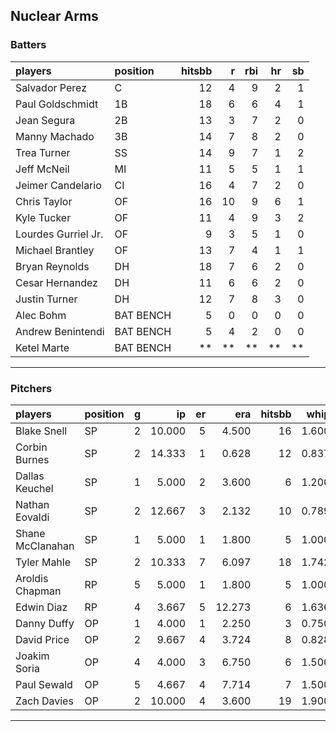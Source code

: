 ## Nuclear Arms

### Batters

 
|players             |position  | hitsbb|  r| rbi| hr| sb| 
|:-------------------|:---------|------:|--:|---:|--:|--:| 
|Salvador Perez      |C         |     12|  4|   9|  2|  1| 
|Paul Goldschmidt    |1B        |     18|  6|   6|  4|  1| 
|Jean Segura         |2B        |     13|  3|   7|  2|  0| 
|Manny Machado       |3B        |     14|  7|   8|  2|  0| 
|Trea Turner         |SS        |     14|  9|   7|  1|  2| 
|Jeff McNeil         |MI        |     11|  5|   5|  1|  1| 
|Jeimer Candelario   |CI        |     16|  4|   7|  2|  0| 
|Chris Taylor        |OF        |     16| 10|   9|  6|  1| 
|Kyle Tucker         |OF        |     11|  4|   9|  3|  2| 
|Lourdes Gurriel Jr. |OF        |      9|  3|   5|  1|  0| 
|Michael Brantley    |OF        |     13|  7|   4|  1|  1| 
|Bryan Reynolds      |DH        |     18|  7|   6|  2|  0| 
|Cesar Hernandez     |DH        |     11|  6|   6|  2|  0| 
|Justin Turner       |DH        |     12|  7|   8|  3|  0| 
|Alec Bohm           |BAT BENCH |      5|  0|   0|  0|  0| 
|Andrew Benintendi   |BAT BENCH |      5|  4|   2|  0|  0| 
|Ketel Marte         |BAT BENCH |     **| **|  **| **| **| 


* * *

### Pitchers

 
|players          |position |  g|     ip| er|    era| hitsbb|  whip| so|  w| sv| 
|:----------------|:--------|--:|------:|--:|------:|------:|-----:|--:|--:|--:| 
|Blake Snell      |SP       |  2| 10.000|  5|  4.500|     16| 1.600| 11|  1|  0| 
|Corbin Burnes    |SP       |  2| 14.333|  1|  0.628|     12| 0.837| 18|  2|  0| 
|Dallas Keuchel   |SP       |  1|  5.000|  2|  3.600|      6| 1.200|  6|  0|  0| 
|Nathan Eovaldi   |SP       |  2| 12.667|  3|  2.132|     10| 0.789| 15|  0|  0| 
|Shane McClanahan |SP       |  1|  5.000|  1|  1.800|      5| 1.000|  7|  1|  0| 
|Tyler Mahle      |SP       |  2| 10.333|  7|  6.097|     18| 1.742| 13|  0|  0| 
|Aroldis Chapman  |RP       |  5|  5.000|  1|  1.800|      5| 1.000|  8|  0|  2| 
|Edwin Diaz       |RP       |  4|  3.667|  5| 12.273|      6| 1.636|  8|  0|  2| 
|Danny Duffy      |OP       |  1|  4.000|  1|  2.250|      3| 0.750|  3|  0|  0| 
|David Price      |OP       |  2|  9.667|  4|  3.724|      8| 0.828|  8|  0|  0| 
|Joakim Soria     |OP       |  4|  4.000|  3|  6.750|      6| 1.500|  6|  0|  3| 
|Paul Sewald      |OP       |  5|  4.667|  4|  7.714|      7| 1.500|  9|  1|  1| 
|Zach Davies      |OP       |  2| 10.000|  4|  3.600|     19| 1.900| 11|  1|  0| 


* * *


